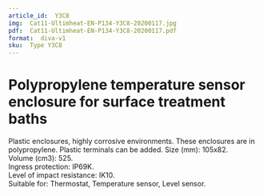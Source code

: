 ```yaml
---
article_id:  Y3C8
img:  Cat11-Ultimheat-EN-P134-Y3C8-20200117.jpg
pdf:  Cat11-Ultimheat-EN-P134-Y3C8-20200117.pdf
format:  diva-v1
sku:  Type Y3C8
---
```


# Polypropylene temperature sensor enclosure for surface treatment baths

Plastic enclosures, highly corrosive environments. These enclosures are in polypropylene. Plastic terminals can be added.
Size (mm): 105x82.  
Volume (cm3): 525.  
Ingress protection: IP69K.  
Level of impact resistance: IK10.  
Suitable for: Thermostat, Temperature sensor, Level sensor.  

